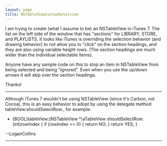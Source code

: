 ```yaml
---
layout: page
title: NSTableViewCustomSelection
---
```


I am trying to create (what I assume to be) an NSTableView in iTunes 7.  The list on the left side of the window that has "sections" for LIBRARY, STORE, and PLAYLISTS.  It looks like iTunes is overriding the selection behavior (and drawing behavior) to not allow you to "click" on the section headings, and they are also using variable height rows.  (The section headings are much wider than the individual selectable items).

Anyone have any sample code on this to stop an item in NSTableView from being selected and being "ignored".  Even when you use the up/down arrows it will skip over the section headings.

Thanks!

----

Although iTunes 7 wouldn't be using NSTableView (since it's Carbon, not Cocoa), this is an easy behavior to adopt by using the delegate method tableView:shouldSelectRow:, for example:

    
- (BOOL)tableView:(NSTableView *)aTableView shouldSelectRow:(int)rowIndex {
     if (rowIndex == 0) {
          return NO;
     }
     return YES;
}


--LoganCollins

----

